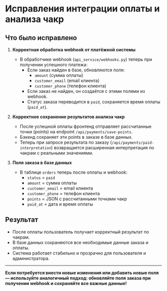 # Исправления интеграции оплаты и анализа чакр

## Что было исправлено

1. **Корректная обработка webhook от платёжной системы**
   - В обработчике webhook (`api_service/webhooks.py`) теперь при получении успешного платежа:
     - Если заказ найден в базе, обновляются поля:
       - `amount` (сумма оплаты)
       - `customer_email` (email клиента)
       - `customer_phone` (телефон клиента)
     - Если заказ не найден, он создаётся с этими полями из webhook.
     - Статус заказа переводится в `paid`, сохраняется время оплаты (`paid_at`).

2. **Корректное сохранение результатов анализа чакр**
   - После успешной оплаты фронтенд отправляет рассчитанные точки (points) на endpoint `/api/payments/save-points`.
   - Бэкенд сохраняет эти points в заказе в базе данных.
   - Теперь при запросе результата по заказу (`/api/payments/paid-interpretation`) возвращается расширенная интерпретация по чакрам с реальными значениями.

3. **Поля заказа в базе данных**
   - В таблице `orders` теперь после оплаты и webhook:
     - `status` = `paid`
     - `amount` = сумма оплаты
     - `customer_email` = email клиента
     - `customer_phone` = телефон клиента
     - `points` = JSON с рассчитанными точками чакр
     - `paid_at` = дата и время оплаты

## Результат
- После оплаты пользователь получает корректный результат по чакрам.
- В базе данных сохраняются все необходимые данные заказа и оплаты.
- Система работает стабильно и прозрачно для пользователя и администратора.

---

**Если потребуется внести новые изменения или добавить новые поля — используйте аналогичный подход: обновляйте поля заказа при получении webhook и сохраняйте все важные данные!** 